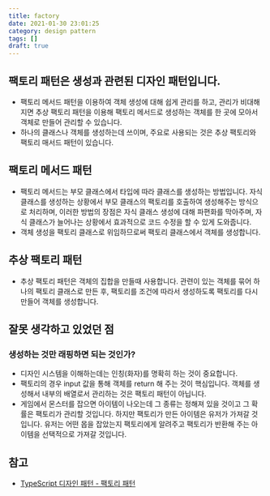 ```yaml
---
title: factory
date: 2021-01-30 23:01:25
category: design pattern
tags: []
draft: true
---
```


## 팩토리 패턴은 생성과 관련된 디자인 패턴입니다.

- 팩토리 메서드 패턴을 이용하여 객체 생성에 대해 쉽게 관리를 하고, 관리가 비대해지면 추상 팩토리 패턴을 이용해 팩토리 메서드로 생성하는 객체를 한 곳에 모아서 객체로 만들어 관리할 수 있습니다.
- 하나의 클래스나 객체를 생성하는데 쓰이며, 주요로 사용되는 것은 추상 팩토리와 팩토리 매서드 패턴이 있습니다.

## 팩토리 메서드 패턴

- 팩토리 메서드는 부모 클래스에서 타입에 따라 클래스를 생성하는 방법입니다. 자식 클래스를 생성하는 상황에서 부모 클래스의 팩토리를 호출하여 생성해주는 방식으로 처리하며, 이러한 방법의 장점은 자식 클래스 생성에 대해 파편화를 막아주며, 자식 클래스가 늘어나는 상황에서 효과적으로 코드 수정을 할 수 있게 도와줍니다.
- 객체 생성을 팩토리 클래스로 위임하므로써 팩토리 클래스에서 객체를 생성합니다.

## 추상 팩토리 패턴

- 추상 팩토리 패턴은 객체의 집합을 만들때 사용합니다. 관련이 있는 객체를 묶어 하나의 팩토리 클래스로 만든 후, 팩토리를 조건에 따라서 생성하도록 팩토리를 다시 만들어 객체를 생성합니다.

## 잘못 생각하고 있었던 점

### 생성하는 것만 래핑하면 되는 것인가?

- 디자인 시스템을 이해하는데는 인칭(화자)를 명확히 하는 것이 중요합니다.
- 팩토리의 경우 input 값을 통해 객체를 return 해 주는 것이 핵심입니다. 객체를 생성해서 내부의 배열로서 관리하는 것은 팩토리 패턴이 아닙니다.
- 게임에서 몬스터를 잡으면 아이템이 나오는데 그 종류는 정해져 있을 것이고 그 확률은 팩토리가 관리할 것입니다. 하지만 팩토리가 만든 아이템은 유저가 가져갈 것입니다. 유저는 어떤 몹을 잡았는지 팩토리에게 알려주고 팩토리가 반환해 주는 아이템을 선택적으로 가져갈 것입니다.

## 참고

- [TypeScript 디자인 패턴 - 팩토리 패턴](https://vallista.kr/2020/05/05/TypeScript-%EB%94%94%EC%9E%90%EC%9D%B8-%ED%8C%A8%ED%84%B4-%ED%8C%A9%ED%86%A0%EB%A6%AC-%ED%8C%A8%ED%84%B4/)
